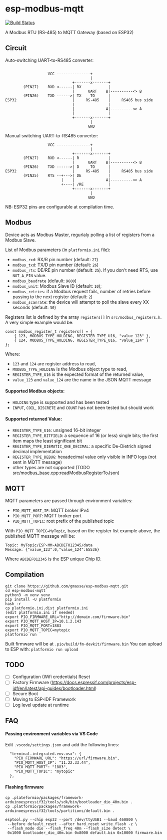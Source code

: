 # esp-modbus-mqtt
[![Build Status](https://travis-ci.com/gmasse/esp-modbus-mqtt.svg?branch=master)](https://travis-ci.com/gmasse/esp-modbus-mqtt)

A Modbus RTU (RS-485) to MQTT Gateway (based on ESP32)

## Circuit

Auto-switching UART-to-RS485 converter:
```

                   VCC ---------------+
                                      |
                              +-------x-------+
        (PIN27)    RXD <------| RX            |
                              |      UART    B|----------<> B
        (PIN26)    TXD ------>| TX    TO      |
ESP32                         |     RS-485    |     RS485 bus side
                              |               |
                              |              A|----------<> A
                              |               |
                              +-------x-------+
                                      |
                                     GND
```
Manual switching UART-to-RS485 converter:
```
                   VCC ---------------+
                                      |
                              +-------x-------+
        (PIN27)    RXD <------| R             |
                              |      UART    B|----------<> B
        (PIN26)    TXD ------>| D     TO      |
ESP32                         |     RS-485    |     RS485 bus side
        (PIN25)    RTS --+--->| DE            |
                         |    |              A|----------<> A
                         +----| /RE           |
                              +-------x-------+
                                      |
                                     GND
```
NB: ESP32 pins are configurable at compilation time.

## Modbus

Device acts as Modbus Master, regurlaly polling a list of registers from a Modbus Slave.

List of Modbus parameters (in `platformio.ini` file):
 - `modbus_rxd`: RX/R pin number (default: `27`)
 - `modbus_txd`: TX/D pin number (default: `26`)
 - `modbus_rts`: DE/RE pin number (default: `25`). If you don't need RTS, use `NOT_A_PIN` value.
 - `modbus_baudrate` (default: `9600`)
 - `modbus_unit`: Modbus Slave ID (default: `10`);
 - `modbus_retries`: if a Modbus request fails, number of retries before passing to the next register (default: `2`)
 - `modbus_scanrate`: the device will attempt to poll the slave every XX seconds (default: `30`)

Registers list is defined by the array `registers[]` in `src/modbus_registers.h`.
A very simple example would be:
```
const modbus_register_t registers[] = {
    { 123, MODBUS_TYPE_HOLDING, REGISTER_TYPE_U16, "value_123" },
    { 124, MODBUS_TYPE_HOLDING, REGISTER_TYPE_U16, "value_124" }
};
```
Where:
 - `123` and `124` are register address to read,
 - `MODBUS_TYPE_HOLDING` is the Modbus object type to read,
 - `REGISTER_TYPE_U16` is the expected format of the returned value,
 - `value_123` and `value_124` are the name in the JSON MQTT message

#### Supported Modbus objects:
 - `HOLDING` type is supported and has been tested
 - `INPUT`, `COIL`, `DISCRETE` and `COUNT` has not been tested but should work

#### Supported returned Value:
 - `REGISTER_TYPE_U16`: unsigned 16-bit integer
 - `REGISTER_TYPE_BITFIELD`: a sequence of 16 (or less) single bits; the first item maps the least significant bit
 - `REGISTER_TYPE_DIEMATIC_ONE_DECIMAL`: a specific De-Dietrich signed decimal implementation
 - `REGISTER_TYPE_DEBUG`: hexadecimal value only visible in INFO logs (not sent in MQTT message)
 - other types are not supported (TODO src/modbus_base.cpp:readModbusRegisterToJson)

## MQTT

MQTT parameters are passed through environment variables:
 - `PIO_MQTT_HOST_IP`: MQTT broker IPv4
 - `PIO_MQTT_PORT`: MQTT broker port
 - `PIO_MQTT_TOPIC`: root prefix of the published topic

With `PIO_MQTT_TOPIC=MyTopic`, based on the register list example above, the published MQTT message will be:
```
Topic: MyTopic/ESP-MM-ABCDEF012345/data
Message: {"value_123":0,"value_124":65536}
```
Where `ABCDEF012345` is the ESP unique Chip ID.

## Compilation

```
git clone https://github.com/gmasse/esp-modbus-mqtt.git
cd esp-modbus-mqtt
python3 -m venv venv
pip install -U platformio
hash -r
cp platformio.ini.dist platformio.ini
(edit platformio.ini if needed)
export PIO_FIRMWARE_URL="http://domain.com/firmware.bin"
export PIO_MQTT_HOST_IP=10.1.2.143
export PIO_MQTT_PORT=1883
export PIO_MQTT_TOPIC=mytopic
platformio run
```

Built firmware will be at `.pio/build/fm-devkit/firmware.bin`
You can upload to ESP with: `platformio run upload`

## TODO

- [ ] Configuration (Wifi credentials) Reset
- [ ] Factory Firmware (https://docs.espressif.com/projects/esp-idf/en/latest/api-guides/bootloader.html)
- [ ] Secure Boot
- [ ] Moving to ESP-IDF Framework
- [ ] Log level update at runtime

## FAQ
#### Passing environment variables via VS Code
Edit `.vscode/settings.json` and add the following lines:
```
  "terminal.integrated.env.osx": {
    "PIO_FIRMWARE_URL": "https://url/firmware.bin",
    "PIO_MQTT_HOST_IP": "11.22.33.44",
    "PIO_MQTT_PORT": "1883",
    "PIO_MQTT_TOPIC": "mytopic"
  },
```

#### Flashing firmware
```
cp .plateformio/packages/framework-arduinoespressif32/tools/sdk/bin/bootloader_dio_40m.bin .
cp .platformio/packages/framework-arduinoespressif32/tools/partitions/default.bin .

esptool.py --chip esp32 --port /dev/ttyUSB1 --baud 460800 \
 --before default_reset --after hard_reset write_flash -z \
 --flash_mode dio --flash_freq 40m --flash_size detect \
 0x1000 bootloader_dio_40m.bin 0x8000 default.bin 0x10000 firmware.bin
```
